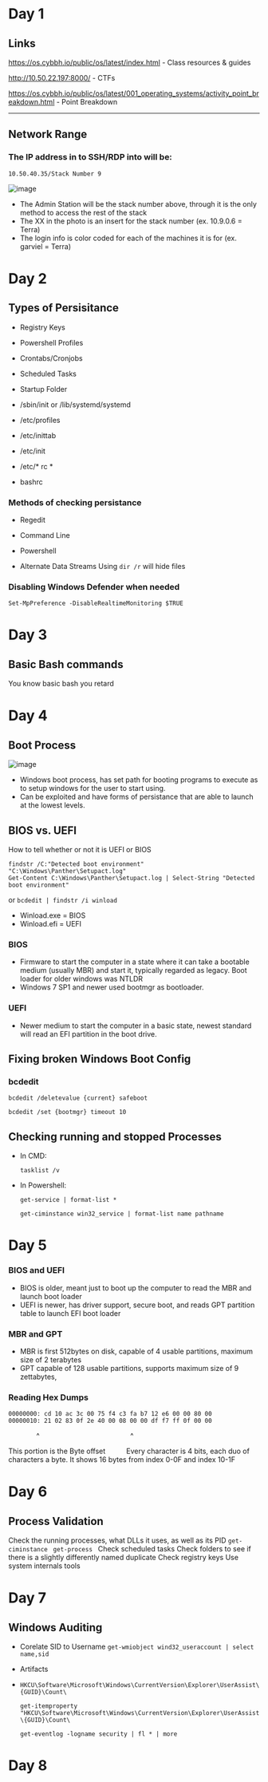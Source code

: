 # Day 1

## Links

https://os.cybbh.io/public/os/latest/index.html    -      Class resources & guides

http://10.50.22.197:8000/    -    CTFs

https://os.cybbh.io/public/os/latest/001_operating_systems/activity_point_breakdown.html   -   Point Breakdown

<hr>

## Network Range
### The IP address in to SSH/RDP into will be: 
```10.50.40.35/Stack Number 9```

![image](https://github.com/user-attachments/assets/bbb6a83a-13ef-474b-a7dd-1140fac2eb96)
  -   The Admin Station will be the stack number above, through it is the only method to access the rest of the stack
  -   The XX in the photo is an insert for the stack number (ex. 10.9.0.6 = Terra)
  -   The login info is color coded for each of the machines it is for (ex. garviel = Terra)

# Day 2

## Types of Persisitance

  -  Registry Keys
      
  -  Powershell Profiles

  -  Crontabs/Cronjobs

  -  Scheduled Tasks

  -  Startup Folder

  -  /sbin/init or /lib/systemd/systemd

  -  /etc/profiles
    
  -  /etc/inittab

  -  /etc/init

  -  /etc/* rc *

  -  bashrc

### Methods of checking persistance

  -  Regedit

  -  Command Line

  -  Powershell

  -  Alternate Data Streams
      Using ```dir /r``` will hide files

### Disabling Windows Defender when needed

  ```Set-MpPreference -DisableRealtimeMonitoring $TRUE```

# Day 3

## Basic Bash commands
You know basic bash you retard

# Day 4

## Boot Process
![image](https://github.com/user-attachments/assets/1970aad0-4ce2-4acb-abbe-36086aad19ba)
  -  Windows boot process, has set path for booting programs to execute as to setup windows for the user to start using.
  -  Can be exploited and have forms of persistance that are able to launch at the lowest levels.

## BIOS vs. UEFI
How to tell whether or not it is UEFI or BIOS
```
findstr /C:"Detected boot environment" "C:\Windows\Panther\Setupact.log"
Get-Content C:\Windows\Panther\Setupact.log | Select-String "Detected boot environment"
```
or
```bcdedit | findstr /i winload```

  -  Winload.exe = BIOS
  -  Winload.efi = UEFI
### BIOS
  -   Firmware to start the computer in a state where it can take a bootable medium (usually MBR) and start it, typically regarded as legacy. Boot loader for older windows was NTLDR
  -   Windows 7 SP1 and newer used bootmgr as bootloader.
### UEFI
  -   Newer medium to start the computer in a basic state, newest standard will read an EFI partition in the boot drive.

## Fixing broken Windows Boot Config

### bcdedit
```bcdedit /deletevalue {current} safeboot```

```bcdedit /set {bootmgr} timeout 10```

## Checking running and stopped Processes

  -  In CMD:

      ```tasklist /v```
     
  -  In Powershell:

      ```get-service | format-list *```
     
      ```get-ciminstance win32_service | format-list name pathname```

# Day 5

### BIOS and UEFI
  -  BIOS is older, meant just to boot up the computer to read the MBR and launch boot loader
  -  UEFI is newer, has driver support, secure boot, and reads GPT partition table to launch EFI boot loader

### MBR and GPT
  -  MBR is first 512bytes on disk, capable of 4 usable partitions, maximum size of 2 terabytes
  -  GPT capable of 128 usable partitions, supports maximum size of 9 zettabytes,

### Reading Hex Dumps
```
00000000: cd 10 ac 3c 00 75 f4 c3 fa b7 12 e6 00 00 80 00 
00000010: 21 02 83 0f 2e 40 00 08 00 00 df f7 ff 0f 00 00
```
&emsp;&emsp;&emsp;&emsp;^&emsp;&emsp;&emsp;&emsp;&emsp;&emsp;&emsp;&emsp;&emsp;&emsp;&emsp;&emsp;&emsp;^

This portion is the Byte offset&emsp;&emsp;&emsp;Every character is 4 bits, each duo of characters a byte. It shows 16 bytes from index 0-0F and index 10-1F

# Day 6

## Process Validation
 Check the running processes, what DLLs it uses, as well as its PID
```get-ciminstance ```
```get-process ```
 Check scheduled tasks
 Check folders to see if there is a slightly differently named duplicate
 Check registry keys
 Use system internals tools 

# Day 7

## Windows Auditing
  -  Corelate SID to Username
    ```get-wmiobject wind32_useraccount | select name,sid```
  -  Artifacts
  -  
    ```HKCU\Software\Microsoft\Windows\CurrentVersion\Explorer\UserAssist\{GUID}\Count\```


    ```get-itemproperty "HKCU\Software\Microsoft\Windows\CurrentVersion\Explorer\UserAssist\{GUID}\Count\```

    
    ```get-eventlog -logname security | fl * | more```

# Day 8
